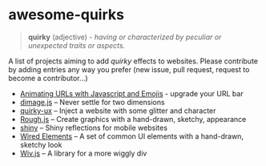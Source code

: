 # awesome-quirks

> **quirky** (adjective) - *having or characterized by peculiar or unexpected traits or aspects.*

A list of projects aiming to add *quirky* effects to websites.
Please contribute by adding entries any way you prefer (new issue, pull request, request to become a contributor...)



  - [Animating URLs with Javascript and Emojis](http://matthewrayfield.com/articles/animating-urls-with-javascript-and-emojis/#%F0%9F%8C%92) - upgrade your URL bar
  - [dimage.js](https://jjkaufman.github.io/dimage.js/) – Never settle for two dimensions 
  - [quirky-ux](http://dsalaj.com/quirky-ux/) – Inject a website with some glitter and character
  - [Rough.js](https://roughjs.com/) – Create graphics with a hand-drawn, sketchy, appearance
  - [shiny](https://github.com/rikschennink/shiny) – Shiny reflections for mobile websites
  - [Wired Elements](https://wiredjs.com/) – A set of common UI elements with a hand-drawn, sketchy look
  - [Wiv.js](https://jjkaufman.github.io/wiv.js/) – A library for a more wiggly div
